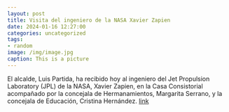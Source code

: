 ```yaml
---
layout: post
title: Visita del ingeniero de la NASA Xavier Zapien
date: 2024-01-16 12:27:00
categories: uncategorized
tags:
- random
image: /img/image.jpg
caption: This is a picture
---
```

El alcalde, Luis Partida, ha recibido hoy al ingeniero del Jet Propulsion Laboratory (JPL) de la NASA, Xavier Zapien, en la Casa Consistorial acompañado por la concejala de Hermanamientos, Margarita Serrano, y la concejala de Educación, Cristina Hernández.   [link](https://www.ayto-villacanada.es/noticias/visita-del-ingeniero-de-la-nasa-xavier-zapien/)
